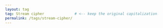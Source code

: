 ```yaml
---
layout: tag
tag: Stream cipher              # <‑‑ keep the original capitalization!
permalink: /tags/stream-cipher/
---
```

